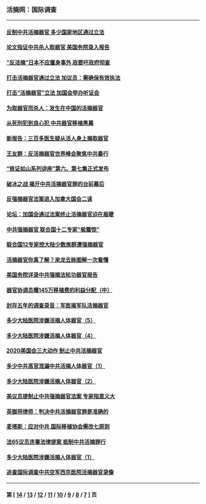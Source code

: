### 活摘网：国际调查
---
#### [反制中共活摘器官 多少国家地区通过立法](../../pages/nf5947/n14009863.md?06130430) 
#### [论文指证中共杀人取器官 美国务院录入报告](../../pages/nf5947/n13999890.md?06130430) 
#### [“反活摘”日本不应置身事外 政要吁政府彻查](../../pages/nf5947/n13971188.md?06130430) 
#### [打击活摘器官通过立法 加议员：需确保有效执法](../../pages/nf5947/n13886356.md?06130430) 
#### [打击“活摘器官”立法 加国会举办听证会](../../pages/nf5947/n13869362.md?06130430) 
#### [为取器官而杀人：发生在中国的活摘器官](../../pages/nf5947/n13794731.md?06130430) 
#### [从死刑犯到良心犯 中共器官移植黑幕](../../pages/nf5947/n13764669.md?06130430) 
#### [新报告：三百多医生疑从活人身上摘取器官](../../pages/nf5947/n13703044.md?06130430) 
#### [王友群：反活摘器官世界峰会聚焦中共暴行](../../pages/nf5947/n13250738.md?06130430) 
#### [“铁证如山系列讲座”第六、第七集正式发布](../../pages/nf5947/n13106287.md?06130430) 
#### [破冰之战 揭开中共活摘器官罪的台前幕后](../../pages/nf5947/n13082457.md?06130430) 
#### [反强摘器官法案进入加拿大国会二读](../../pages/nf5947/n13033450.md?06130430) 
#### [论坛：加国会通过法案终止活摘器官迫在眉睫](../../pages/nf5947/n13029839.md?06130430) 
#### [中共强摘器官 联合国十二专家“极震惊”](../../pages/nf5947/n13024313.md?06130430) 
#### [联合国12专家控大陆少数族群遭强摘器官](../../pages/nf5947/n13023877.md?06130430) 
#### [活摘器官你真了解？来龙去脉图解一次看懂](../../pages/nf5947/n13013820.md?06130430) 
#### [美国务院详录中共强摘法轮功器官报告](../../pages/nf5947/n12944519.md?06130430) 
#### [器官协调员曝145万移植费的利益分配（中）](../../pages/nf5947/n12894547.md?06130430) 
#### [封存五年的调查录音：军医揭军队活摘器官](../../pages/nf5947/n12798692.md?06130430) 
#### [多少大陆医院涉嫌活摘人体器官（5）](../../pages/nf5947/n12768383.md?06130430) 
#### [多少大陆医院涉嫌活摘人体器官（4）](../../pages/nf5947/n12664434.md?06130430) 
#### [2020美国会三大动作 制止中共活摘器官](../../pages/nf5947/n12682004.md?06130430) 
#### [多少中共高官泄漏中共活摘人体器官（1）](../../pages/nf5947/n12671234.md?06130430) 
#### [多少大陆医院涉嫌活摘人体器官（2）](../../pages/nf5947/n12655589.md?06130430) 
#### [美议员提制止中共强摘器官法案 专家指意义大](../../pages/nf5947/n12630561.md?06130430) 
#### [英御用律师：判决中共活摘器官罪是准确的](../../pages/nf5947/n12580740.md?06130430) 
#### [麦塔斯：应对中共 国际移植协会需改七原则](../../pages/nf5947/n12514711.md?06130430) 
#### [法65议员连署法律提案 抵制中共活摘罪行](../../pages/nf5947/n12437047.md?06130430) 
#### [多少大陆医院涉嫌活摘人体器官（1）](../../pages/nf5947/n12414284.md?06130430) 
#### [追查国际调查中共空军西京医院活摘器官录像](../../pages/nf5947/n12348837.md?06130430) 

---
#### 第 [ [14](./14.md?06130430) / [13](./13.md?06130430) / [12](./12.md?06130430) / [11](./11.md?06130430) / [10](./10.md?06130430) / [9](./9.md?06130430) / [8](./8.md?06130430) / [7](./7.md?06130430) ] 页
